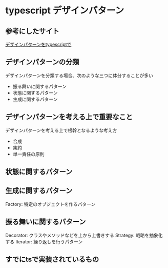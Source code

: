 # typescript デザインパターン

## 参考にしたサイト

[デザインパターンをtypescriptで](https://refactoring.guru/ja/design-patterns/typescript)

## デザインパターンの分類

デザインパターンを分類する場合、次のような三つに体分することが多い
- 振る舞いに関するパターン
- 状態に関するパターン
- 生成に関するパターン

## デザインパターンを考える上で重要なこと

デザインパターンを考える上で根幹となるような考え方

- 合成
- 集約
- 単一責任の原則

## 状態に関するパターン

## 生成に関するパターン

Factory: 特定のオブジェクトを作るパターン

## 振る舞いに関するパターン

Decorator: クラスやメソッドなどを上から上書きする
Strategy: 戦略を抽象化する
Iterator: 繰り返しを行うパターン

## すでにtsで実装されているもの